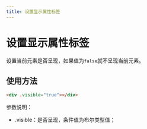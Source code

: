 ```yaml
---
title: 设置显示属性标签
---
```


# 设置显示属性标签

设置当前元素是否呈现，如果值为`false`就不呈现当前元素。

## 使用方法

```html
<div .visible="true"></div>
```

参数说明：

* .visible：是否呈现，条件值为布尔类型值；

